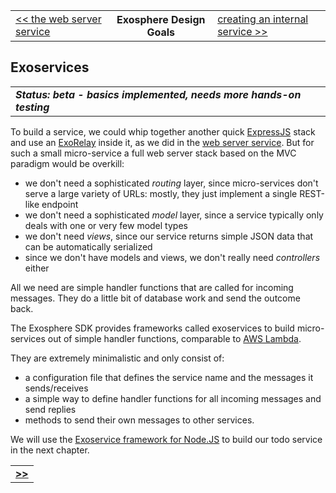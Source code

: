 <table>
  <tr>
    <td><a href="02_web_server.md">&lt;&lt; the web server service</a></td>
    <th>Exosphere Design Goals</th>
    <td><a href="02_create_internal_service.md">creating an internal service &gt;&gt;</a></td>
  </tr>
</table>


## Exoservices

<table>
  <tr>
    <td>
      <b><i>
        Status: beta - basics implemented, needs more hands-on testing
      </i></b>
    </td>
  </tr>
</table>

To build a service,
we could whip together another quick [ExpressJS](https://expressjs.com) stack
and use an [ExoRelay](https://github.com/Originate/exorelay-js) inside it,
as we did in the [web server service](02_web_server.md).
But for such a small micro-service a full web server stack
based on the MVC paradigm would be overkill:
* we don't need a sophisticated _routing_ layer,
  since micro-services don't serve a large variety of URLs:
  mostly, they just implement a single REST-like endpoint
* we don't need a sophisticated _model_ layer,
  since a service typically only deals with one or very few model types
* we don't need _views_, since our service returns simple JSON data
  that can be automatically serialized
* since we don't have models and views,
  we don't really need _controllers_ either

All we need are simple handler functions
that are called for incoming messages.
They do a little bit of database work and send the outcome back.

The Exosphere SDK provides frameworks called exoservices
to build micro-services out of simple handler functions,
comparable to [AWS Lambda](https://aws.amazon.com/lambda).

They are extremely minimalistic and only consist of:
* a configuration file that defines the service name and the messages it sends/receives
* a simple way to define handler functions for all incoming messages and send replies
* methods to send their own messages to other services.

We will use the
[Exoservice framework for Node.JS](https://github.com/originate/exoservice-js)
to build our todo service in the next chapter.


<table>
  <tr>
    <td><a href="09_todo_service.md"><b>&gt;&gt;</b></a></td>
  </tr>
</table>

